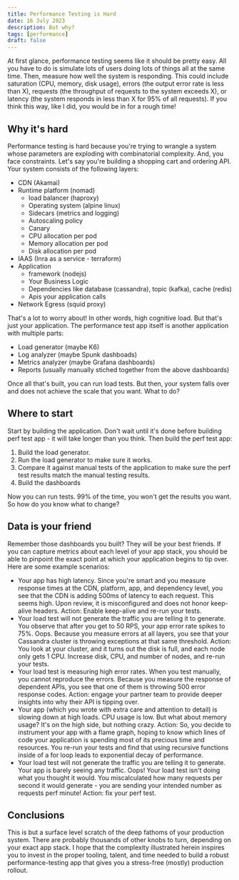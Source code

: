 ```yaml
---
title: Performance Testing is Hard
date: 16 July 2023
description: But why?
tags: [performance]
draft: false
---
```


At first glance, performance testing seems like it should be pretty easy. All you have to do is simulate lots of users doing lots of things all at the same time. Then, measure how well the system is responding. This could include saturation (CPU, memory, disk usage), errors (the output error rate is less than X), requests (the throughput of requests to the system exceeds X), or latency (the system responds in less than X for 95% of all requests). If you think this way, like I did, you would be in for a rough time!

## Why it's hard

Performance testing is hard because you're trying to wrangle a system whose parameters are exploding with combinatorial complexity. And, you face constraints. Let's say you're building a shopping cart and ordering API. Your system consists of the following layers:

* CDN (Akamai)
* Runtime platform (nomad)
  * load balancer (haproxy)
  * Operating system (alpine linux)
  * Sidecars (metrics and logging)
  * Autoscaling policy
  * Canary
  * CPU allocation per pod
  * Memory allocation per pod
  * Disk allocation per pod
* IAAS (Inra as a service - terraform)
* Application
  * framework (nodejs)
  * Your Business Logic
  * Dependencies like database (cassandra), topic (kafka), cache (redis)
  * Apis your application calls
* Network Egress (squid proxy)

That's a lot to worry about! In other words, high cognitive load. But that's just your application. The performance test app itself is another application with multiple parts:

* Load generator (maybe K6)
* Log analyzer (maybe Spunk dashboads)
* Metrics analyzer (maybe Grafana dashboards)
* Reports (usually manually stiched together from the above dashboards)

Once all that's built, you can run load tests. But then, your system falls over and does not achieve the scale that you want. What to do?

## Where to start

Start by building the application. Don't wait until it's done before building perf test app - it will take longer than you think. Then build the perf test app:

1. Build the load generator.
1. Run the load generator to make sure it works.
1. Compare it against manual tests of the application to make sure the perf test results match the manual testing results.
1. Build the dashboards

Now you can run tests. 99% of the time, you won't get the results you want. So how do you know what to change?

## Data is your friend

Remember those dashboards you built? They will be your best friends. If you can capture metrics about each level of your app stack, you should be able to pinpoint the exact point at which your application begins to tip over. Here are some example scenarios:

* Your app has high latency. Since you're smart and you measure response times at the CDN, platform, app, and dependency level, you see that the CDN is adding 500ms of latency to each request. This seems high. Upon review, it is misconfigured and does not honor keep-alive headers. Action: Enable keep-alive and re-run your tests.
* Your load test will not generate the traffic you are telling it to generate. You observe that after you get to 50 RPS, your app error rate spikes to 75%. Oops. Because you measure errors at all layers, you see that your Cassandra cluster is throwing exceptions at that same threshold. Action: You look at your cluster, and it turns out the disk is full, and each node only gets 1 CPU. Increase disk, CPU, and number of nodes, and re-run your tests.
* Your load test is measuring high error rates. When you test manually, you cannot reproduce the errors. Because you measure the response of dependent APIs, you see that one of them is throwing 500 error response codes. Action: engage your partner team to provide deeper insights into why their API is tipping over.
* Your app (which you wrote with extra care and attention to detail) is slowing down at high loads. CPU usage is low. But what about memory usage? It's on the high side, but nothing crazy. Action: So, you decide to instrument your app with a flame graph, hoping to know which lines of code your application is spending most of its precious time and resources. You re-run your tests and find that using recursive functions inside of a for loop leads to exponential decay of performance.
* Your load test will not generate the traffic you are telling it to generate. Your app is barely seeing any traffic. Oops! Your load test isn't doing what you thought it would. You miscalculated how many requests per second it would generate - you are sending your intended number as requests perf minute! Action: fix your perf test.

## Conclusions

This is but a surface level scratch of the deep fathoms of your production system. There are probably thousands of other knobs to turn, depending on your exact app stack. I hope that the complexity illustrated herein inspires you to invest in the proper tooling, talent, and time needed to build a robust performance-testing app that gives you a stress-free (mostly) production rollout.
